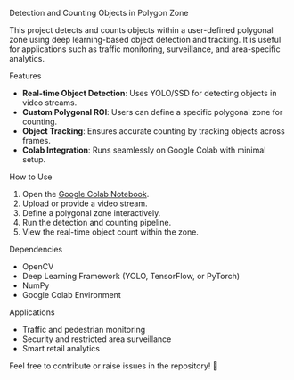 Detection and Counting Objects in Polygon Zone  

This project detects and counts objects within a user-defined polygonal zone using deep learning-based object detection and tracking. It is useful for applications such as traffic monitoring, surveillance, and area-specific analytics.  

Features  
- **Real-time Object Detection**: Uses YOLO/SSD for detecting objects in video streams.  
- **Custom Polygonal ROI**: Users can define a specific polygonal zone for counting.  
- **Object Tracking**: Ensures accurate counting by tracking objects across frames.  
- **Colab Integration**: Runs seamlessly on Google Colab with minimal setup.  

How to Use  
1. Open the [Google Colab Notebook](https://colab.research.google.com/drive/1NsKgMQRQGIZRjhpb2hd9HsBjfHHz81nD).  
2. Upload or provide a video stream.  
3. Define a polygonal zone interactively.  
4. Run the detection and counting pipeline.  
5. View the real-time object count within the zone.  

Dependencies  
- OpenCV  
- Deep Learning Framework (YOLO, TensorFlow, or PyTorch)  
- NumPy  
- Google Colab Environment  

Applications  
- Traffic and pedestrian monitoring  
- Security and restricted area surveillance  
- Smart retail analytics  

Feel free to contribute or raise issues in the repository! 🚀  
